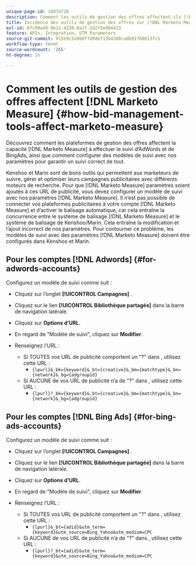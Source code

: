 ```yaml
---
unique-page-id: 18874720
description: Comment les outils de gestion des offres affectent-ils [!DNL Marketo Measure] - [!DNL Marketo Measure]
title: Incidence des outils de gestion des offres sur [!DNL Marketo Measure]
exl-id: 67c00ad9-8b12-4238-8a1f-2d2f5ed04423
feature: APIs, Integration, UTM Parameters
source-git-commit: 915e9c5a968ffd9de713b4308cadb91768613fc5
workflow-type: tm+mt
source-wordcount: '265'
ht-degree: 1%

---
```


# Comment les outils de gestion des offres affectent [!DNL Marketo Measure] {#how-bid-management-tools-affect-marketo-measure}

Découvrez comment les plateformes de gestion des offres affectent la capacité [!DNL Marketo Measure] à effectuer le suivi d’AdWords et de BingAds, ainsi que comment configurer des modèles de suivi avec nos paramètres pour garantir un suivi correct de tout.

Kenshoo et Marin sont de bons outils qui permettent aux marketeurs de suivre, gérer et optimiser leurs campagnes publicitaires avec différents moteurs de recherche. Pour que [!DNL Marketo Measure] paramètres soient ajoutés à ces URL de publicité, vous devez configurer un modèle de suivi avec nos paramètres [!DNL Marketo Measure]. Il n’est pas possible de connecter vos plateformes publicitaires à votre compte [!DNL Marketo Measure] et d’activer le balisage automatique, car cela entraîne la concurrence entre le système de balisage [!DNL Marketo Measure] et le système de balisage de Kenshoo/Marin. Cela entraîne la modification et l’ajout incorrect de nos paramètres. Pour contourner ce problème, les modèles de suivi avec des paramètres [!DNL Marketo Measure] doivent être configurés dans Kenshoo et Marin.

## Pour les comptes [!DNL Adwords] {#for-adwords-accounts}

Configurez un modèle de suivi comme suit :

* Cliquez sur l’onglet **[!UICONTROL Campagnes]** .
* Cliquez sur le lien **[!UICONTROL Bibliothèque partagée]** dans la barre de navigation latérale.
* Cliquez sur **Options d’URL**.
* En regard de &quot;Modèle de suivi&quot;, cliquez sur **Modifier**.
* Renseignez l’URL :

   * Si TOUTES vos URL de publicité comportent un &quot;?&quot; dans , utilisez cette URL :
      * `{lpurl}&_bk={keyword}&_bt={creative}&_bm={matchtype}&_bn={network}&_bg={adgroupid}`
   * Si AUCUNE de vos URL de publicité n’a de &quot;?&quot; dans , utilisez cette URL :
      * `{lpurl}?_bk={keyword}&_bt={creative}&_bm={matchtype}&_bn={network}&_bg={adgroupid}`


## Pour les comptes [!DNL Bing Ads] {#for-bing-ads-accounts}

Configurez un modèle de suivi comme suit :

* Cliquez sur l’onglet **[!UICONTROL Campagnes]** .
* Cliquez sur le lien **[!UICONTROL Bibliothèque partagée]** dans la barre de navigation latérale.
* Cliquez sur **Options d’URL**.
* En regard de &quot;Modèle de suivi&quot;, cliquez sur **Modifier**.
* Renseignez l’URL :

   * Si TOUTES vos URL de publicité comportent un &quot;?&quot; dans , utilisez cette URL :
      * `{lpurl}&_bt={adid}&utm_term={keyword}&utm_source=Bing_Yahoo&utm_medium=CPC`
   * Si AUCUNE de vos URL de publicité n’a de &quot;?&quot; dans , utilisez cette URL :
      * `{lpurl}?_bt={adid}&utm_term={keyword}&utm_source=Bing_Yahoo&utm_medium=CPC`

